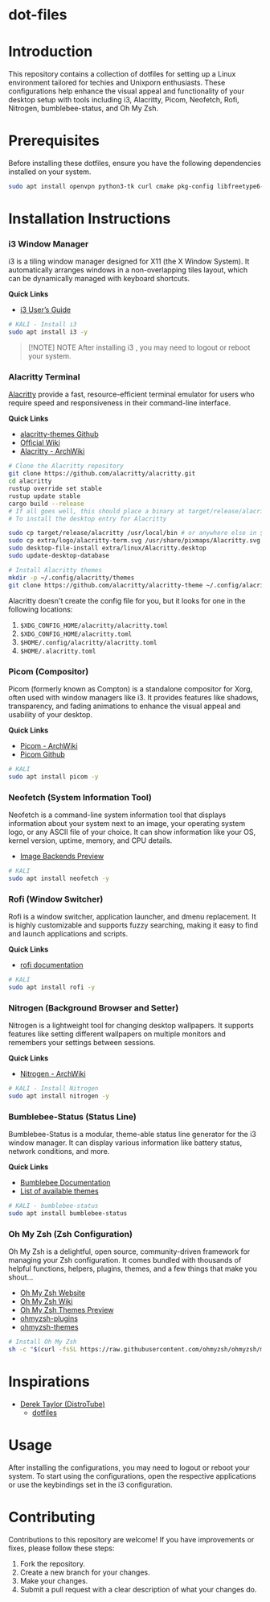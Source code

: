 # dot-files

# Introduction

This repository contains a collection of dotfiles for setting up a Linux environment tailored for techies and Unixporn enthusiasts. These configurations help enhance the visual appeal and functionality of your desktop setup with tools including i3, Alacritty, Picom, Neofetch, Rofi, Nitrogen, bumblebee-status, and Oh My Zsh.

# Prerequisites

Before installing these dotfiles, ensure you have the following dependencies installed on your system.

```bash
sudo apt install openvpn python3-tk curl cmake pkg-config libfreetype6-dev libfontconfig1-dev libxcb-xfixes0-dev libxkbcommon-dev python3 rustup  -y
```

# Installation Instructions

### i3 Window Manager

i3 is a tiling window manager designed for X11 (the X Window System). It automatically arranges windows in a non-overlapping tiles layout, which can be dynamically managed with keyboard shortcuts.

**Quick Links**

- [i3 User’s Guide](https://i3wm.org/docs/userguide.html)

```bash
# KALI - Install i3
sudo apt install i3 -y
```

> [!NOTE] NOTE
> After installing i3 , you may need to logout or reboot your system.

### Alacritty Terminal

[Alacritty](https://github.com/alacritty/alacritty) provide a fast, resource-efficient terminal emulator for users who require speed and responsiveness in their command-line interface.

**Quick Links**

- [alacritty-themes Github](https://github.com/alacritty/alacritty-theme)
- [Official Wiki](https://alacritty.org/config-alacritty.html)
- [Alacritty - ArchWiki](https://wiki.archlinux.org/title/Alacritty)

```bash
# Clone the Alacritty repository
git clone https://github.com/alacritty/alacritty.git
cd alacritty
rustup override set stable
rustup update stable
cargo build --release
# If all goes well, this should place a binary at target/release/alacritty.
# To install the desktop entry for Alacritty

sudo cp target/release/alacritty /usr/local/bin # or anywhere else in $PATH
sudo cp extra/logo/alacritty-term.svg /usr/share/pixmaps/Alacritty.svg
sudo desktop-file-install extra/linux/Alacritty.desktop
sudo update-desktop-database

# Install Alacritty themes
mkdir -p ~/.config/alacritty/themes
git clone https://github.com/alacritty/alacritty-theme ~/.config/alacritty/themes
```

Alacritty doesn't create the config file for you, but it looks for one in the following locations:

1. `$XDG_CONFIG_HOME/alacritty/alacritty.toml`
2. `$XDG_CONFIG_HOME/alacritty.toml`
3. `$HOME/.config/alacritty/alacritty.toml`
4. `$HOME/.alacritty.toml`

### Picom (Compositor)

Picom (formerly known as Compton) is a standalone compositor for Xorg, often used with window managers like i3. It provides features like shadows, transparency, and fading animations to enhance the visual appeal and usability of your desktop.

**Quick Links**

- [Picom - ArchWiki](https://wiki.archlinux.org/title/picom)
- [Picom Github](https://github.com/yshui/picom)

```bash
# KALI
sudo apt install picom -y
```

### Neofetch (System Information Tool)

Neofetch is a command-line system information tool that displays information about your system next to an image, your operating system logo, or any ASCII file of your choice. It can show information like your OS, kernel version, uptime, memory, and CPU details.

- [Image Backends Preview](https://github.com/dylanaraps/neofetch/wiki/Image-Backends)

```bash
# KALI
sudo apt install neofetch -y
```


### Rofi (Window Switcher)

Rofi is a window switcher, application launcher, and dmenu replacement. It is highly customizable and supports fuzzy searching, making it easy to find and launch applications and scripts.

**Quick Links**

- [rofi documentation](https://davatorium.github.io/rofi/)

```bash
# KALI
sudo apt install rofi -y
```

### Nitrogen (Background Browser and Setter)

Nitrogen is a lightweight tool for changing desktop wallpapers. It supports features like setting different wallpapers on multiple monitors and remembers your settings between sessions.

**Quick Links**

- [Nitrogen - ArchWiki](https://wiki.archlinux.org/title/nitrogen)

```bash
# KALI - Install Nitrogen
sudo apt install nitrogen -y
```

### Bumblebee-Status (Status Line)

Bumblebee-Status is a modular, theme-able status line generator for the i3 window manager. It can display various information like battery status, network conditions, and more.

**Quick Links**

- [Bumblebee Documentation](https://bumblebee-status.readthedocs.io/en/main/introduction.html)
- [List of available themes](https://bumblebee-status.readthedocs.io/en/main/themes.html)

```bash
# KALI - bumblebee-status
sudo apt install bumblebee-status
```

### Oh My Zsh (Zsh Configuration)

Oh My Zsh is a delightful, open source, community-driven framework for managing your Zsh configuration. It comes bundled with thousands of helpful functions, helpers, plugins, themes, and a few things that make you shout...

- [Oh My Zsh Website](https://ohmyz.sh/)
- [Oh My Zsh Wiki](https://github.com/ohmyzsh/ohmyzsh/wiki)
- [Oh My Zsh Themes Preview](https://github.com/ohmyzsh/ohmyzsh/wiki/Themes)
- [ohmyzsh-plugins](https://github.com/ohmyzsh/ohmyzsh/tree/master/plugins)
- [ohmyzsh-themes](https://github.com/ohmyzsh/ohmyzsh/tree/master/themes)

```bash
# Install Oh My Zsh
sh -c "$(curl -fsSL https://raw.githubusercontent.com/ohmyzsh/ohmyzsh/master/tools/install.sh)"
```

# Inspirations

- [Derek Taylor (DistroTube)](http://www.youtube.com/c/DistroTube)
  - [dotfiles](http://www.gitlab.com/dwt1/)



# Usage

After installing the configurations, you may need to logout or reboot your system. To start using the configurations, open the respective applications or use the keybindings set in the i3 configuration.


# Contributing

Contributions to this repository are welcome! If you have improvements or fixes, please follow these steps:

1. Fork the repository.
2. Create a new branch for your changes.
3. Make your changes.
4. Submit a pull request with a clear description of what your changes do.
